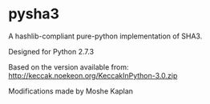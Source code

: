 pysha3
======

A hashlib-compliant pure-python implementation of SHA3.

Designed for Python 2.7.3

Based on the version available from:
  http://keccak.noekeon.org/KeccakInPython-3.0.zip

Modifications made by Moshe Kaplan
